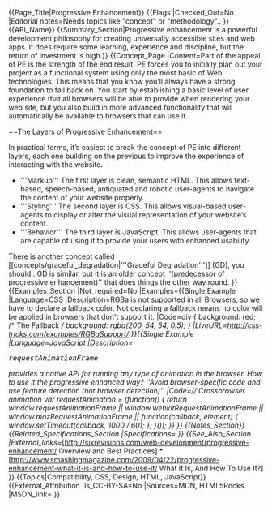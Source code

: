 {{Page_Title|Progressive Enhancement}}
{{Flags
|Checked_Out=No
|Editorial notes=Needs topics like "concept" or "methodology"..
}}
{{API_Name}}
{{Summary_Section|Progressive enhancement is a powerful development philosophy for creating universally accessible sites and web apps. It does require some learning, experience and discipline, but the return of investment is high.}}
{{Concept_Page
|Content=Part of the appeal of PE is the strength of the end result. PE forces you to initially plan out your project as a functional system using only the most basic of Web technologies. This means that you know you’ll always have a strong foundation to fall back on. 
You start by establishing a basic level of user experience that all browsers will be able to provide when rendering your web site, but you also build in more advanced functionality that will automatically be available to browsers that can use it.

==The Layers of Progressive Enhancement==

In practical terms, it’s easiest to break the concept of PE into different layers, each one building on the previous to improve the experience of interacting with the website.

* '''Markup''' The first layer is clean, semantic HTML. This allows text-based, speech-based, antiquated and robotic user-agents to navigate the content of your website properly.
* '''Styling''' The second layer is CSS. This allows visual-based user-agents to display or alter the visual representation of your website’s content.
* '''Behavior''' The third layer is JavaScript. This allows user-agents that are capable of using it to provide your users with enhanced usability.

There is another concept called  [[concepts/graceful_degradation|'''Graceful Degradation''']] (GD), you should . GD is similar, but it is an older concept ''(predecessor of progressive enhancement)'' that does things the other way round.
}}
{{Examples_Section
|Not_required=No
|Examples={{Single Example
|Language=CSS
|Description=RGBa is not supported in all Browsers, so we have to declare a fallback color.  Not declaring a fallback means no color will be applied in browsers that don't support it.
|Code=div {
   background: red; /* The Fallback */
   background: rgba(200, 54, 54, 0.5); 
}
|LiveURL=http://css-tricks.com/examples/RGBaSupport/
}}{{Single Example
|Language=JavaScript
|Description=<pre>requestAnimationFrame</pre> provides a native API for running any type of animation in the browser. How to use it the progressive enhanced way?
''Avoid browser-specific code and use feature detection (not browser detection)''
|Code=// Crossbrowser animation
var requestAnimation = (function() {
  return window.requestAnimationFrame ||
  window.webkitRequestAnimationFrame ||
  window.mozRequestAnimationFrame ||
  function(callback, element) {
    window.setTimeout(callback, 1000 / 60);
  };
}());
}}
}}
{{Notes_Section}}
{{Related_Specifications_Section
|Specifications=
}}
{{See_Also_Section
|External_links=*[http://sixrevisions.com/web-development/progressive-enhancement/ Overview and Best Practices]
*[http://www.smashingmagazine.com/2009/04/22/progressive-enhancement-what-it-is-and-how-to-use-it/ What It Is, And How To Use It?]
}}
{{Topics|Compatibility, CSS, Design, HTML, JavaScript}}
{{External_Attribution
|Is_CC-BY-SA=No
|Sources=MDN, HTML5Rocks
|MSDN_link=
}}
